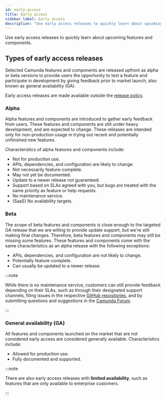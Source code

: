 ```yaml
---
id: early-access
title: Early access
sidebar_label: Early access
description: "Use early access releases to quickly learn about upcoming features and components."
---
```


Use early access releases to quickly learn about upcoming features and components.

## Types of early access releases

Selected Camunda features and components are released upfront as alpha or beta versions to provide users the opportunity to test a feature and participate in development by giving feedback prior to market launch, also known as general availability (GA).

Early access releases are made available outside the [release policy](/reference/release-policy.md).

### Alpha

Alpha features and components are introduced to gather early feedback from users. These features and components are still under heavy development, and are expected to change. These releases are intended only for non-production usage in trying out recent and potentially unfinished new features.

Characteristics of alpha features and components include:

- Not for production use.
- APIs, dependencies, and configuration are likely to change.
- Not necessarily feature-complete.
- May not yet be documented.
- Update to a newer release not guaranteed.
- Support based on SLAs agreed with you, but bugs are treated with the same priority as feature or help requests.
- No maintenance service.
- (SaaS) No availability targets.

### Beta

The scope of beta features and components is close enough to the targeted GA release that we are willing to provide update support, but we're still making final changes. Therefore, beta features and components may still be missing some features. These features and components come with the same characteristics as an alpha release with the following exceptions:

- APIs, dependencies, and configuration are not likely to change.
- Potentially feature-complete.
- Can usually be updated to a newer release.

:::note

While there is no maintenance service, customers can still provide feedback depending on their SLAs, such as through their designated support channels, filing issues in the respective [GitHub repositories](https://github.com/camunda), and by submitting questions and suggestions in the [Camunda Forum](https://forum.camunda.io/).

:::

### General availability (GA)

All features and components launched on the market that are not considered early access are considered generally available. Characteristics include:

- Allowed for production use.
- Fully documented and supported.

:::note

There are also early access releases with **limited availability**, such as features that are only available to enterprise customers.

:::
